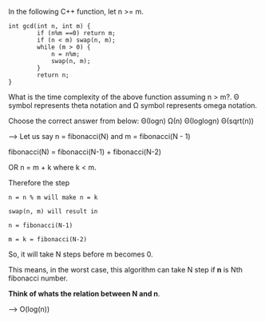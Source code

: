 In the following C++ function, let n >= m.

    int gcd(int n, int m) {
            if (n%m ==0) return m;
            if (n < m) swap(n, m);
            while (m > 0) {
                n = n%m;
                swap(n, m);
            }
            return n;
    }
What is the time complexity of the above function assuming n > m?.
Θ symbol represents theta notation and Ω symbol represents omega notation.

Choose the correct answer from below:
Θ(logn)
Ω(n)
Θ(loglogn)
Θ(sqrt(n))

--> 
Let us say n = fibonacci(N) and m = fibonacci(N - 1)

fibonacci(N) = fibonacci(N-1) + fibonacci(N-2)

OR n = m + k where k < m. 

Therefore the step 

    n = n % m will make n = k

    swap(n, m) will result in

    n = fibonacci(N-1)

    m = k = fibonacci(N-2)

So, it will take N steps before m becomes 0.

This means, in the worst case, this algorithm can take N step if **n** is Nth fibonacci number. 

**Think of whats the relation between N and n**. 

--> O(log(n))
